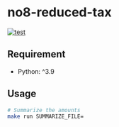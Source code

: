 # no8-reduced-tax

[![test](https://github.com/bryutus/no8-reduced-tax/actions/workflows/main.yml/badge.svg?branch=main)](https://github.com/bryutus/no8-reduced-tax/actions/workflows/main.yml)

## Requirement

- Python: ^3.9

## Usage

```bash
# Summarize the amounts
make run SUMMARIZE_FILE=
```
